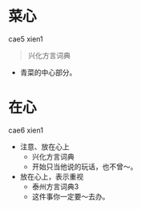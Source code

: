 # 菜心
cae5 xien1
> 兴化方言词典
- 青菜的中心部分。

# 在心
cae6 xien1
+ 注意、放在心上
  * 兴化方言词典
  - 开始只当他说的玩话，也不曾～。
+ 放在心上，表示重视
  * 泰州方言词典3
  - 这件事你一定要～去办。
